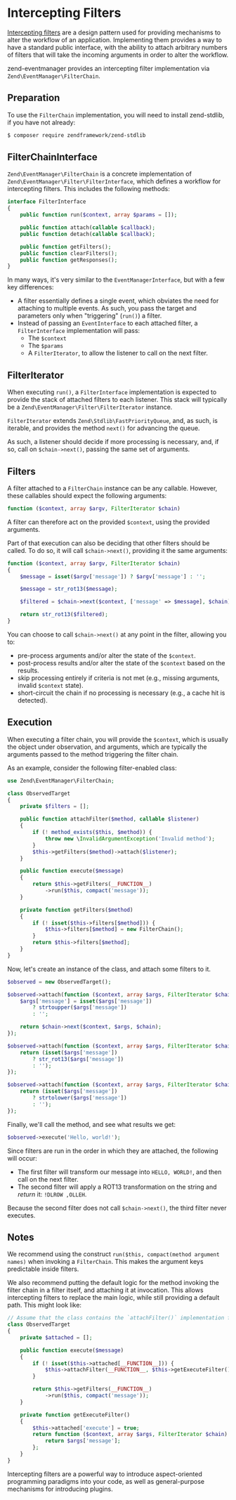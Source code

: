 # Intercepting Filters

[Intercepting filters](https://en.wikipedia.org/wiki/Interceptor_pattern) are a
design pattern used for providing mechanisms to alter the workflow of an
application. Implementing them provides a way to have a standard public
interface, with the ability to attach arbitrary numbers of filters that will
take the incoming arguments in order to alter the workflow.

zend-eventmanager provides an intercepting filter implementation via
`Zend\EventManager\FilterChain`.

## Preparation

To use the `FilterChain` implementation, you will need to install zend-stdlib,
if you have not already:

```bash
$ composer require zendframework/zend-stdlib
```

## FilterChainInterface

`Zend\EventManager\FilterChain` is a concrete implementation of
`Zend\EventManager\Filter\FilterInterface`, which defines a workflow for
intercepting filters. This includes the following methods:

```php
interface FilterInterface
{
    public function run($context, array $params = []);

    public function attach(callable $callback);
    public function detach(callable $callback);

    public function getFilters();
    public function clearFilters();
    public function getResponses();
}
```

In many ways, it's very similar to the `EventManagerInterface`, but with a few
key differences:

- A filter essentially defines a single event, which obviates the need for
  attaching to multiple events. As such, you pass the target and parameters only
  when "triggering" (`run()`) a filter.
- Instead of passing an `EventInterface` to each attached filter, a
  `FilterInterface` implementation will pass:
  - The `$context`
  - The `$params`
  - A `FilterIterator`, to allow the listener to call on the next filter.

## FilterIterator

When executing `run()`, a `FilterInterface` implementation is expected to
provide the stack of attached filters to each listener. This stack will
typically be a `Zend\EventManager\Filter\FilterIterator` instance.

`FilterIterator` extends `Zend\Stdlib\FastPriorityQueue`, and, as such, is
iterable, and provides the method `next()` for advancing the queue. 

As such, a listener should decide if more processing is necessary, and, if so,
call on `$chain->next()`, passing the same set of arguments.

## Filters

A filter attached to a `FilterChain` instance can be any callable. However,
these callables should expect the following arguments:

```php
function ($context, array $argv, FilterIterator $chain)
```

A filter can therefore act on the provided `$context`, using the provided
arguments.

Part of that execution can also be deciding that other filters should be called.
To do so, it will call `$chain->next()`, providing it the same arguments:

```php
function ($context, array $argv, FilterIterator $chain)
{
    $message = isset($argv['message']) ? $argv['message'] : '';

    $message = str_rot13($message);

    $filtered = $chain->next($context, ['message' => $message], $chain);

    return str_rot13($filtered);
}
```

You can choose to call `$chain->next()` at any point in the filter, allowing you
to:

- pre-process arguments and/or alter the state of the `$context`.
- post-process results and/or alter the state of the `$context` based on the
  results.
- skip processing entirely if criteria is not met (e.g., missing arguments,
  invalid `$context` state).
- short-circuit the chain if no processing is necessary (e.g., a cache hit is
  detected).

## Execution

When executing a filter chain, you will provide the `$context`, which is usually
the object under observation, and arguments, which are typically the arguments
passed to the method triggering the filter chain.

As an example, consider the following filter-enabled class:

```php
use Zend\EventManager\FilterChain;

class ObservedTarget
{
    private $filters = [];

    public function attachFilter($method, callable $listener)
    {
        if (! method_exists($this, $method)) {
            throw new \InvalidArgumentException('Invalid method');
        }
        $this->getFilters($method)->attach($listener);
    }

    public function execute($message)
    {
        return $this->getFilters(__FUNCTION__)
            ->run($this, compact('message'));
    }

    private function getFilters($method)
    {
        if (! isset($this->filters[$method])) {
            $this->filters[$method] = new FilterChain();
        }
        return $this->filters[$method];
    }
}
```

Now, let's create an instance of the class, and attach some filters to it.

```php
$observed = new ObservedTarget();

$observed->attach(function ($context, array $args, FilterIterator $chain) {
    $args['message'] = isset($args['message'])
        ? strtoupper($args['message'])
        : '';

    return $chain->next($context, $args, $chain);
});

$observed->attach(function ($context, array $args, FilterIterator $chain) {
    return (isset($args['message'])
        ? str_rot13($args['message'])
        : '');
});

$observed->attach(function ($context, array $args, FilterIterator $chain) {
    return (isset($args['message'])
        ? strtolower($args['message'])
        : '');
});
```

Finally, we'll call the method, and see what results we get:

```php
$observed->execute('Hello, world!');
```

Since filters are run in the order in which they are attached, the following
will occur:

- The first filter will transform our message into `HELLO, WORLD!`, and then
  call on the next filter.
- The second filter will apply a ROT13 transformation on the string and *return*
  it: `!DLROW ,OLLEH`.

Because the second filter does not call `$chain->next()`, the third filter never
executes.

## Notes

We recommend using the construct `run($this, compact(method argument names)`
when invoking a `FilterChain`. This makes the argument keys predictable inside
filters.

We also recommend putting the default logic for the method invoking the filter
chain in a filter itself, and attaching it at invocation. This allows
intercepting filters to replace the main logic, while still providing a default
path. This might look like:

```php
// Assume that the class contains the `attachFilter()` implementation from above.
class ObservedTarget
{
    private $attached = [];

    public function execute($message)
    {
        if (! isset($this->attached[__FUNCTION__])) {
            $this->attachFilter(__FUNCTION__, $this->getExecuteFilter();
        }

        return $this->getFilters(__FUNCTION__)
            ->run($this, compact('message'));
    }

    private function getExecuteFilter()
    {
        $this->attached['execute'] = true;
        return function ($context, array $args, FilterIterator $chain) {
            return $args['message'];
        };
    }
}
```

Intercepting filters are a powerful way to introduce aspect-oriented programming
paradigms into your code, as well as general-purpose mechanisms for introducing
plugins.
